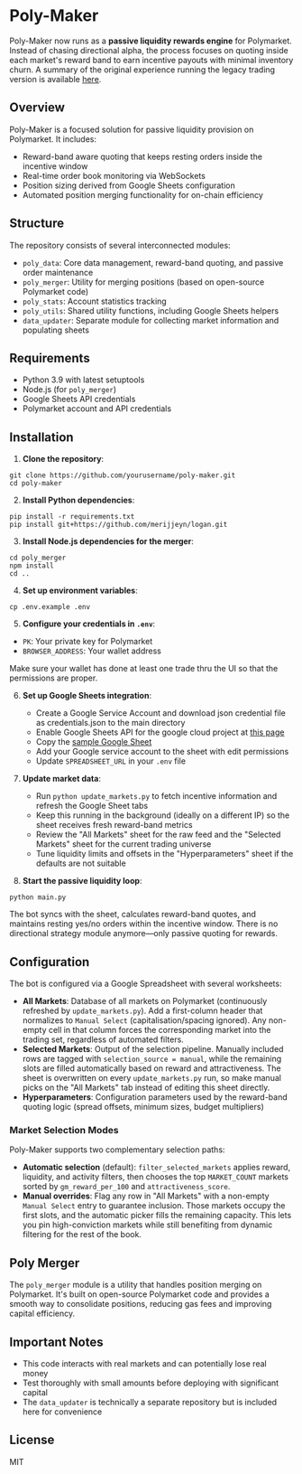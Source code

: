 # Poly-Maker

Poly-Maker now runs as a **passive liquidity rewards engine** for Polymarket. Instead of chasing directional alpha, the process focuses on quoting inside each market's reward band to earn incentive payouts with minimal inventory churn. A summary of the original experience running the legacy trading version is available [here](https://x.com/defiance_cr/status/1906774862254800934).

## Overview

Poly-Maker is a focused solution for passive liquidity provision on Polymarket. It includes:

- Reward-band aware quoting that keeps resting orders inside the incentive window
- Real-time order book monitoring via WebSockets
- Position sizing derived from Google Sheets configuration
- Automated position merging functionality for on-chain efficiency

## Structure

The repository consists of several interconnected modules:

- `poly_data`: Core data management, reward-band quoting, and passive order maintenance
- `poly_merger`: Utility for merging positions (based on open-source Polymarket code)
- `poly_stats`: Account statistics tracking
- `poly_utils`: Shared utility functions, including Google Sheets helpers
- `data_updater`: Separate module for collecting market information and populating sheets

## Requirements

- Python 3.9 with latest setuptools
- Node.js (for `poly_merger`)
- Google Sheets API credentials
- Polymarket account and API credentials

## Installation

1. **Clone the repository**:
```
git clone https://github.com/yourusername/poly-maker.git
cd poly-maker
```

2. **Install Python dependencies**:
```
pip install -r requirements.txt
pip install git+https://github.com/merijjeyn/logan.git
```

3. **Install Node.js dependencies for the merger**:
```
cd poly_merger
npm install
cd ..
```

4. **Set up environment variables**:
```
cp .env.example .env
```

5. **Configure your credentials in `.env`**:
- `PK`: Your private key for Polymarket
- `BROWSER_ADDRESS`: Your wallet address

Make sure your wallet has done at least one trade thru the UI so that the permissions are proper.

6. **Set up Google Sheets integration**:
   - Create a Google Service Account and download json credential file as credentials.json to the main directory
   - Enable Google Sheets API for the google cloud project at [this page](https://console.cloud.google.com/apis/library/sheets.googleapis.com)
   - Copy the [sample Google Sheet](https://docs.google.com/spreadsheets/d/1Kt6yGY7CZpB75cLJJAdWo7LSp9Oz7pjqfuVWwgtn7Ns/edit?gid=1884499063#gid=1884499063)
   - Add your Google service account to the sheet with edit permissions
   - Update `SPREADSHEET_URL` in your `.env` file

7. **Update market data**:
   - Run `python update_markets.py` to fetch incentive information and refresh the Google Sheet tabs
   - Keep this running in the background (ideally on a different IP) so the sheet receives fresh reward-band metrics
   - Review the "All Markets" sheet for the raw feed and the "Selected Markets" sheet for the current trading universe
   - Tune liquidity limits and offsets in the "Hyperparameters" sheet if the defaults are not suitable

8. **Start the passive liquidity loop**:
```
python main.py
```
   The bot syncs with the sheet, calculates reward-band quotes, and maintains resting yes/no orders within the incentive window. There is no directional strategy module anymore—only passive quoting for rewards.

## Configuration

The bot is configured via a Google Spreadsheet with several worksheets:

- **All Markets**: Database of all markets on Polymarket (continuously refreshed by `update_markets.py`). Add a first-column header that normalizes to `Manual Select` (capitalisation/spacing ignored). Any non-empty cell in that column forces the corresponding market into the trading set, regardless of automated filters.
- **Selected Markets**: Output of the selection pipeline. Manually included rows are tagged with `selection_source = manual`, while the remaining slots are filled automatically based on reward and attractiveness. The sheet is overwritten on every `update_markets.py` run, so make manual picks on the "All Markets" tab instead of editing this sheet directly.
- **Hyperparameters**: Configuration parameters used by the reward-band quoting logic (spread offsets, minimum sizes, budget multipliers)

### Market Selection Modes

Poly-Maker supports two complementary selection paths:

- **Automatic selection** (default): `filter_selected_markets` applies reward, liquidity, and activity filters, then chooses the top `MARKET_COUNT` markets sorted by `gm_reward_per_100` and `attractiveness_score`.
- **Manual overrides**: Flag any row in "All Markets" with a non-empty `Manual Select` entry to guarantee inclusion. Those markets occupy the first slots, and the automatic picker fills the remaining capacity. This lets you pin high-conviction markets while still benefiting from dynamic filtering for the rest of the book.


## Poly Merger

The `poly_merger` module is a utility that handles position merging on Polymarket. It's built on open-source Polymarket code and provides a smooth way to consolidate positions, reducing gas fees and improving capital efficiency.

## Important Notes

- This code interacts with real markets and can potentially lose real money
- Test thoroughly with small amounts before deploying with significant capital
- The `data_updater` is technically a separate repository but is included here for convenience

## License

MIT
